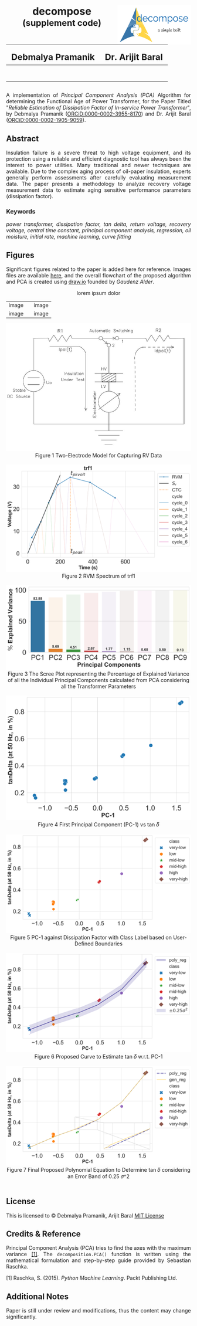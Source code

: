 <h1 align = "center">
  decompose<img src = "./assets/LogoMakr-6pNJd4.png" height = "108" width = "200" align = "right" /><br>
  <sup>(supplement code)</sup><br>
  <table align = "center">
    <!-- using TAB-SPACE = 2 - as long lines present -->
    <thead>
      <tr>
        <th><sub>Debmalya Pramanik</sub></th>
        <th><sub>Dr. Arijit Baral</sub></th>
      </tr>
    </thead>
    <tbody>
      <tr>
        <td>
          <a href = "https://www.linkedin.com/in/dpramanik/"><img height="16" width="16" src="https://unpkg.com/simple-icons@v3/icons/linkedin.svg"/></a>
          <a href = "https://github.com/ZenithClown"><img height="16" width="16" src="https://unpkg.com/simple-icons@v3/icons/github.svg"/></a>
          <a href = "https://gitlab.com/ZenithClown/"><img height="16" width="16" src="https://unpkg.com/simple-icons@v3/icons/gitlab.svg"/></a>
          <a href = "https://www.researchgate.net/profile/Debmalya_Pramanik2"><img height="16" width="16" src="https://unpkg.com/simple-icons@v3/icons/researchgate.svg"/></a>
          <a href = "https://www.kaggle.com/dPramanik/"><img height="16" width="16" src="https://unpkg.com/simple-icons@v3/icons/kaggle.svg"/></a>
          <a href = "https://app.pluralsight.com/profile/Debmalya-Pramanik/"><img height="16" width="16" src="https://unpkg.com/simple-icons@v3/icons/pluralsight.svg"/></a>
          <a href = "https://stackoverflow.com/users/6623589/"><img height="16" width="16" src="https://unpkg.com/simple-icons@v3/icons/stackoverflow.svg"/></a>
        </td>
        <td>
          <a href = "https://www.linkedin.com/in/arijit-baral-2a2b4819/"><img height="16" width="16" src="https://unpkg.com/simple-icons@v3/icons/linkedin.svg"/></a>
          <a href = "https://scholar.google.com/citations?user=PYdjFe8AAAAJ&hl=en"><img height="16" width="16" src="https://unpkg.com/simple-icons@v3/icons/googlescholar.svg"/></a>
        </td>
      </tr>
    </tbody>
  </table>
</h1>

<p align = "justify">A implementation of <i>Principal Component Analysis (PCA)</i> Algorithm for determining the Functional Age of Power Transformer, for the Paper Titled "<i>Reliable Estimation of Dissipation Factor of In-service Power Transformer</i>", by Debmalya Pramanik (<a href = "https://orcid.org/0000-0002-3955-8170">ORCiD:0000-0002-3955-8170</a>) and Dr. Arijit Baral (<a href = "https://orcid.org/0000-0002-1905-9059">ORCiD:0000-0002-1905-9059</a>).</p>

## Abstract

<p align = "justify">Insulation failure is a severe threat to high voltage equipment, and its protection using a reliable and efficient diagnostic tool has always been the interest to power utilities. Many traditional and newer techniques are available. Due to the complex aging process of oil-paper insulation, experts generally perform assessments after carefully evaluating measurement data. The paper presents a methodology to analyze recovery voltage measurement data to estimate aging sensitive performance parameters (dissipation factor).</p>

### Keywords

<p align = "justify"><i>power transformer, dissipation factor, tan delta, return voltage, recovery voltage, central time constant, principal component analysis, regression, oil moisture, initial rate, machine learning, curve fitting</i></p>

## Figures

<p align = "justify">Significant figures related to the paper is added here for reference. Images files are available <a href = "./assets/figures/">here</a>, and the overall flowchart of the proposed algorithm and PCA is created using <a href = "https://draw.io/">draw.io</a> founded by <i>Gaudenz Alder</i>.</p>

<div align = "center">

<table>
  <thead>
    <tr colspan = 3>lorem ipsum dolor</tr>
  </thead>
  <tbody>
    <tr>
      <td>image</td>
      <td></td>
      <td>image</td>
    </tr>
    <tr>
      <td>image</td>
      <td></td>
      <td>image</td>
    </tr>
  </tbody>
</table>

</div>

<p align = "center">
  <img src = "./assets/figures/Figure 1 Two-Electrode Model for Capturing RV Data.jpeg" /><br>
  Figure 1 Two-Electrode Model for Capturing RV Data<br><br>
  <!-- <img src = "./assets/figures/Figure 2 Flowchart of RV Measurement using Two-Electrode Model.png" /><br>
  Figure 2 Flowchart of RV Measurement using Two-Electrode Model<br><br> -->
  <img src = "./assets/figures/Figure 3 RVM Spectrum of trf1.svg" /><br>
  Figure 2 RVM Spectrum of trf1<br><br>
  <img src = "./assets/figures/Figure 4 The Scree Plot representing the Percentage of Explained Variance of all the Individual Principal Components calculated from PCA considering all the Transformer Parameters.svg" /><br>
  Figure 3 The Scree Plot representing the Percentage of Explained Variance of all the Individual Principal Components calculated from PCA considering all the Transformer Parameters<br><br>
  <img src = "./assets/figures/Figure 5 First Principal Component (PC-1) vs tan 𝛿.svg" /><br>
  Figure 4 First Principal Component (PC-1) vs tan 𝛿<br><br>
  <img src = "./assets/figures/Figure 6 PC-1 against Dissipation Factor with Class Label based on User-Defined Boundaries.svg" /><br>
  Figure 5 PC-1 against Dissipation Factor with Class Label based on User-Defined Boundaries<br><br>
  <img src = "./assets/figures/Figure 7 Proposed Curve to Estimate tan 𝛿 w.r.t. PC-1.svg" /><br>
  Figure 6 Proposed Curve to Estimate tan 𝛿 w.r.t. PC-1<br><br>
  <img src = "./assets/figures/Figure 8 Final Proposed Polynomial Equation to Determine tan 𝛿 considering an Error Band of 0.25 𝜎^2.svg" /><br>
  Figure 7 Final Proposed Polynomial Equation to Determine tan 𝛿 considering an Error Band of 0.25 𝜎^2<br><br>
</p>

## License

This is licensed to &copy; Debmalya Pramanik, Arijit Baral [MIT License](LICENSE)

## Credits & Reference

<p align = "justify">Principal Component Analysis (PCA) tries to find the axes with the maximum variance <a href = "https://sebastianraschka.com/Articles/2014_pca_step_by_step.html">[1]</a>. The <code>decomposition.PCA()</code> function is written using the mathematical formulation and step-by-step guide provided by Sebastian Raschka.</p>

[1] Raschka, S. (2015). _Python Machine Learning_. Packt Publishing Ltd.

## Additional Notes

<p align = "justify">Paper is still under review and modifications, thus the content may change significantly.</p>
